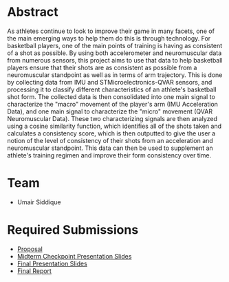 # Abstract

As athletes continue to look to improve their game in many facets, one of the main emerging ways to help them do this is through technology. For basketball players, one of the main points of training is having as consistent of a shot as possible. By using both accelerometer and neuromuscular data from numerous sensors, this project aims to use that data to help basketball players ensure that their shots are as consistent as possible from a neuromuscular standpoint as well as in terms of arm trajectory. This is done by collecting data from IMU and STMicroelectronics-QVAR sensors, and processing it to classify different characteristics of an athlete's basketball shot form. The collected data is then consolidated into one main signal to characterize the "macro" movement of the player's arm (IMU Acceleration Data), and one main signal to characterize the "micro" movement (QVAR Neuromuscular Data). These two characterizing signals are then analyzed using a cosine similarity function, which identifies all of the shots taken and calculates a consistency score, which is then outputted to give the user a notion of the level of consistency of their shots from an acceleration and neuromuscular standpoint. This data can then be used to supplement an athlete's training regimen and improve their form consistency over time.

# Team

* Umair Siddique

# Required Submissions

* [Proposal](proposal.md)
* [Midterm Checkpoint Presentation Slides](https://docs.google.com/presentation/d/10Gqj0EP-LYWtTAKIrIHyLa5JLTon9RXgn1h7J-WJVWU/edit?usp=sharing)
* [Final Presentation Slides](https://docs.google.com/presentation/d/1G064ZS4gKXAYPNUvRirchfiTECiC0jXCsWilc5z-gmc/edit?usp=sharing)
* [Final Report](report.md)
